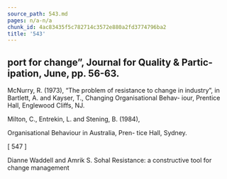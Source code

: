 ```yaml
---
source_path: 543.md
pages: n/a-n/a
chunk_id: 4ac83435f5c782714c3572e880a2fd3774796ba2
title: '543'
---
```

## port for change”, Journal for Quality & Partic- ipation, June, pp. 56-63.

McNurry, R. (1973), “The problem of resistance to change in industry”, in Bartlett, A. and Kayser, T., Changing Organisational Behav- iour, Prentice Hall, Englewood Cliffs, NJ.

Milton, C., Entrekin, L. and Stening, B. (1984),

Organisational Behaviour in Australia, Pren- tice Hall, Sydney.

[ 547 ]

Dianne Waddell and Amrik S. Sohal Resistance: a constructive tool for change management
